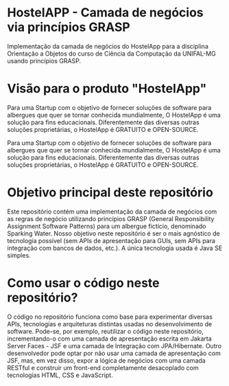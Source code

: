 # HostelAPP - Camada de negócios via princípios GRASP

Implementação da camada de negócios do HostelApp para a disciplina Orientação a Objetos do curso de Ciência da Computação da UNIFAL-MG usando princípios GRASP.

# Visão para o produto "HostelApp"

Para uma Startup com o objetivo de fornecer soluções de software para albergues que quer se tornar conhecida mundialmente, O HostelApp é uma solução para fins educacionais. Diferentemente das diversas outras soluções proprietárias, o HostelApp é GRATUITO e OPEN-SOURCE.

Para uma Startup com o objetivo de fornecer soluções de software para albergues
que quer se tornar conhecida mundialmente,
O HostelApp é uma solução para fins educacionais.
Diferentemente das diversas outras soluções proprietárias, o HostelApp é GRATUITO e OPEN-SOURCE.

# Objetivo principal deste repositório

Este repositório contém uma implementação da camada de negócios com as regras de negócio utilizando princípios GRASP (General Responsibility Assignment Software Patterns) para um albergue fictício, denominado Sparking Water. Nosso objetivo neste repositório é ser o mais agnóstico de tecnologia possível (sem APIs de apresentação para GUIs, sem APIs para integração com bancos de dados, etc.). A única tecnologia usada é Java SE simples. 

# Como usar o código neste repositório?

O código no repositório funciona como base para experimentar diversas APIs, tecnologias e arquiteturas distintas usadas no desenvolvimento de software. Pode-se, por exemplo, reutilizar o código neste repositório, incrementando-o com uma camada de apresentação escrita em Jakarta Server Faces - JSF e uma camada de Integração com JPA/Hibernate. Outro desenvolvedor pode optar por não usar uma camada de apresentação com JSF, mas, em vez disso, expor a lógica de negócios com uma camada RESTful e construir um front-end completamente desacoplado com tecnologias HTML, CSS e JavaScript.
